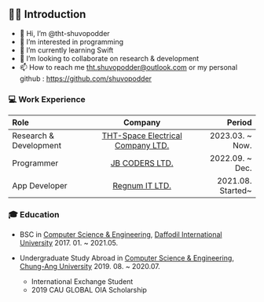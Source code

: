 ## 🙋‍♂️ Introduction

- 👋 Hi, I’m @tht-shuvopodder
- 👀 I’m interested in programming
- 🌱 I’m currently learning Swift
- 💞️ I’m looking to collaborate on research & development
- 📫 How to reach me tht.shuvopodder@outlook.com or my personal github : https://github.com/shuvopodder

### 💻 Work Experience
| Role | Company | Period |
|:---|:---:|---:|
| Research & Development | [THT-Space Electrical Company LTD.](http://www.printernoble.com) | 2023.03. ~ Now. |
| Programmer | [JB CODERS LTD.](https://jbc-corp.com/en/home) | 2022.09. ~ Dec. |
| App Developer | [Regnum IT LTD.](https://regnumit.com) | 2021.08. Started~  |

### 🎓 Education
- BSC in [Computer Science & Engineering](https://daffodilvarsity.edu.bd/department/cse), [Daffodil International University](https://daffodilvarsity.edu.bd/) 2017. 01. ~ 2021.05.

- Undergraduate Study Abroad in [Computer Science & Engineering](https://cse.cau.ac.kr/main.php), [Chung-Ang University](https://www.cau.ac.kr/index.do) 2019. 08. ~ 2020.07.
  - International Exchange Student
  - 2019 CAU GLOBAL OIA Scholarship

<!---
tht-shuvopodder/tht-shuvopodder is a ✨ special ✨ repository because its `README.md` (this file) appears on your GitHub profile.
You can click the Preview link to take a look at your changes.
--->
